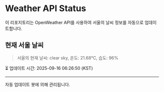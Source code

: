 
# Weather API Status

이 리포지토리는 OpenWeather API를 사용하여 서울의 날씨 정보를 자동으로 업데이트합니다.

## 현재 서울 날씨
> 서울의 현재 날씨: clear sky, 온도: 21.68°C, 습도: 96%

⏳ 업데이트 시간: 2025-09-16 06:26:50 (KST)

---
자동 업데이트 봇에 의해 관리됩니다.
